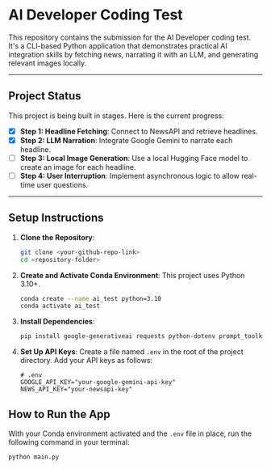 # AI Developer Coding Test

This repository contains the submission for the AI Developer coding test. It's a CLI-based Python application that demonstrates practical AI integration skills by fetching news, narrating it with an LLM, and generating relevant images locally.

---

## Project Status

This project is being built in stages. Here is the current progress:

-   [x] **Step 1: Headline Fetching**: Connect to NewsAPI and retrieve headlines.
-   [x] **Step 2: LLM Narration**: Integrate Google Gemini to narrate each headline.
-   [ ] **Step 3: Local Image Generation**: Use a local Hugging Face model to create an image for each headline.
-   [ ] **Step 4: User Interruption**: Implement asynchronous logic to allow real-time user questions.

---

## Setup Instructions

1.  **Clone the Repository**:
    ```bash
    git clone <your-github-repo-link>
    cd <repository-folder>
    ```

2.  **Create and Activate Conda Environment**:
    This project uses Python 3.10+.
    ```bash
    conda create --name ai_test python=3.10
    conda activate ai_test
    ```

3.  **Install Dependencies**:
    ```bash
    pip install google-generativeai requests python-dotenv prompt_toolkit torch diffusers transformers accelerate
    ```

4.  **Set Up API Keys**:
    Create a file named `.env` in the root of the project directory. Add your API keys as follows:
    ```
    # .env
    GOOGLE_API_KEY="your-google-gemini-api-key"
    NEWS_API_KEY="your-newsapi-key"
    ```

## How to Run the App

With your Conda environment activated and the `.env` file in place, run the following command in your terminal:

```bash
python main.py